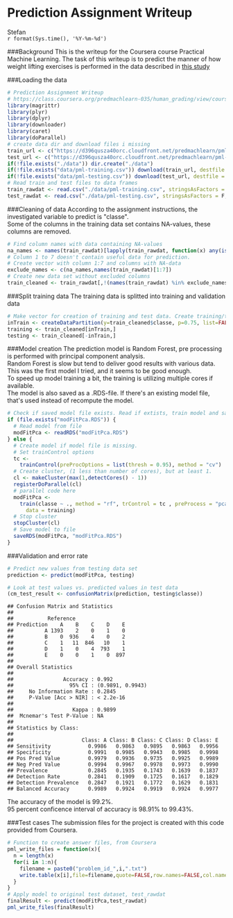 # Prediction Assignment Writeup
Stefan  
`r format(Sys.time(), '%Y-%m-%d')`  

###Background
This is the writeup for the Coursera course Practical Machine Learning.
The task of this writeup is to predict the manner of how weight lifting exercises is performed in the data described in [this study]( http://groupware.les.inf.puc-rio.br/har)  

###Loading the data


```r
# Prediction Assignment Writeup
# https://class.coursera.org/predmachlearn-035/human_grading/view/courses/975205/assessments/4/submissions
library(magrittr)
library(plyr)
library(dplyr)
library(downloader)
library(caret)
library(doParallel)
# create data dir and download files i missing
train_url <- c("https://d396qusza40orc.cloudfront.net/predmachlearn/pml-training.csv")
test_url <- c("https://d396qusza40orc.cloudfront.net/predmachlearn/pml-testing.csv")
if(!file.exists("./data")) dir.create("./data")
if(!file.exists("data/pml-training.csv")) download(train_url, destfile = "data/pml-training.csv")
if(!file.exists("data/pml-testing.csv")) download(test_url, destfile = "data/pml-testing.csv")
# Read train and test files to data frames
train_rawdat <- read.csv("./data/pml-training.csv", stringsAsFactors = F, na.strings = c("","NA", "#DIV/0!"))
test_rawdat <- read.csv("./data/pml-testing.csv", stringsAsFactors = F, na.strings = c("","NA", "#DIV/0!"))
```

###Cleaning of data
According to the assignment instructions, the investigated variable to predict is "classe".  
Some of the columns in the training data set contains NA-values, these columns are removed.


```r
# Find column names with data containing NA-values
na_names <- names(train_rawdat)[lapply(train_rawdat, function(x) any(is.na(x))) %>% unlist]
# Column 1 to 7 doesn't contain useful data for prediction.
# Create vector with column 1:7 and columns with NA-data
exclude_names <- c(na_names,names(train_rawdat)[1:7])
# Create new data set without excluded columns
train_cleaned <- train_rawdat[,!(names(train_rawdat) %in% exclude_names)]
```

###Split training data
The training data is splitted into training and validation data

```r
# Make vector for creation of training and test data. Create training/test data sets
inTrain <- createDataPartition(y=train_cleaned$classe, p=0.75, list=FALSE)
training <- train_cleaned[inTrain,]
testing <- train_cleaned[-inTrain,]
```

###Model creation
The prediction model is Random Forest, pre processing is performed with principal component analysis.  
Random Forest is slow but tend to deliver good results with various data. This was the first model I tried, and it seems to be good enough.  
To speed up model training a bit, the training is utilizing multiple cores if available.  
The model is also saved as a .RDS-file. If there's an existing model file, that's used instead of recompute the model.  

```r
# Check if saved model file exists. Read if extists, train model and save .RDS file if missing.
if (file.exists("modFitPca.RDS")) {
  # Read model from file
  modFitPca <- readRDS("modFitPca.RDS")
} else {
  # Create model if model file is missing.
  # Set trainControl options
  tc <-
    trainControl(preProcOptions = list(thresh = 0.95), method = "cv")
  # Create cluster, (1 less than number of cores), but at least 1.
  cl <- makeCluster(max(1,detectCores() - 1))
  registerDoParallel(cl)
  # parallel code here
  modFitPca <-
    train(classe ~ ., method = "rf", trControl = tc , preProcess = "pca",
      data = training)
  # Stop cluster
  stopCluster(cl)
  # Save model to file
  saveRDS(modFitPca, "modFitPca.RDS")
}
```

###Validation and error rate

```r
# Predict new values from testing data set
prediction <- predict(modFitPca, testing)

# Look at test values vs. predicted values in test data
(cm_test_result <- confusionMatrix(prediction, testing$classe))
```

```
## Confusion Matrix and Statistics
## 
##           Reference
## Prediction    A    B    C    D    E
##          A 1393    2    0    1    0
##          B    0  936    4    0    2
##          C    1   11  846   10    1
##          D    1    0    4  793    1
##          E    0    0    1    0  897
## 
## Overall Statistics
##                                           
##                Accuracy : 0.992           
##                  95% CI : (0.9891, 0.9943)
##     No Information Rate : 0.2845          
##     P-Value [Acc > NIR] : < 2.2e-16       
##                                           
##                   Kappa : 0.9899          
##  Mcnemar's Test P-Value : NA              
## 
## Statistics by Class:
## 
##                      Class: A Class: B Class: C Class: D Class: E
## Sensitivity            0.9986   0.9863   0.9895   0.9863   0.9956
## Specificity            0.9991   0.9985   0.9943   0.9985   0.9998
## Pos Pred Value         0.9979   0.9936   0.9735   0.9925   0.9989
## Neg Pred Value         0.9994   0.9967   0.9978   0.9973   0.9990
## Prevalence             0.2845   0.1935   0.1743   0.1639   0.1837
## Detection Rate         0.2841   0.1909   0.1725   0.1617   0.1829
## Detection Prevalence   0.2847   0.1921   0.1772   0.1629   0.1831
## Balanced Accuracy      0.9989   0.9924   0.9919   0.9924   0.9977
```
The accuracy of the model is 99.2%.  
95 percent conficence interval of accuracy is 98.91% to 
99.43%.  

###Test cases
The submission files for the project is created with this code provided from Coursera.

```r
# Function to create answer files, from Coursera
pml_write_files = function(x){
  n = length(x)
  for(i in 1:n){
    filename = paste0("problem_id_",i,".txt")
    write.table(x[i],file=filename,quote=FALSE,row.names=FALSE,col.names=FALSE)
  }
}
# Apply model to original test dataset, test_rawdat
finalResult <- predict(modFitPca,test_rawdat)
pml_write_files(finalResult)
```

